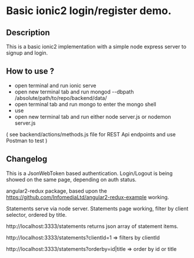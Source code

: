 # Basic ionic2 login/register demo.

## Description
This is a basic ionic2 implementation with a simple node express server to signup and login.

## How to use ?

- open terminal and run ionic serve
- open new terminal tab and run mongod --dbpath /absolute/path/to/repo/backend/data/
- open terminal tab and run mongo to enter the mongo shell
- use <your database name>
- open new terminal tab and run either node server.js or nodemon server.js

( see backend/actions/methods.js file for REST Api endpoints and use Postman to test )

## Changelog
This is a JsonWebToken based authentication. Login/Logout is being showed on the same page, depending on auth status.

angular2-redux package, based upon the https://github.com/InfomediaLtd/angular2-redux-example working.

Statements serve via node server. Statements page working, filter by client selector, ordered by title.

http://localhost:3333/statements returns json array of statement items.

http://localhost:3333/statements?clientId=1 => filters by clientId

http://localhost:3333/statements?orderby=id|title => order by id or title

